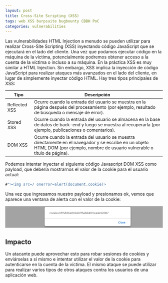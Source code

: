 ```yaml
---
layout: post
title: Cross-Site Scripting (XSS)
tags: web XSS burpsuite bugbounty CBBH PoC
categories: vulnerabilities 
---
```


Las vulnerabilidades HTML Injection a menudo se pueden utilizar para realizar Cross-Site Scripting (XSS) inyectando código JavaScript que se ejecutará en el lado del cliente. Una vez que podamos ejecutar código en la máquina de la víctima, potencialmente podremos obtener acceso a la cuenta de la víctima o incluso a su máquina. En la práctica XSS es muy similar a HTML Injection. Sin embargo, XSS implica la inyección de código JavaScript para realizar ataques más avanzados en el lado del cliente, en lugar de simplemente inyectar código HTML. Hay tres tipos principales de XSS:

| Tipo | Descripción |
|------|-------------|
| Reflected XSS | Ocurre cuando la entrada del usuario se muestra en la página después del procesamiento (por ejemplo, resultado de búsqueda o mensaje de error). |
| Stored XSS | Ocurre cuando la entrada del usuario se almacena en la base de datos de back-end y luego se muestra al recuperarla (por ejemplo, publicaciones o comentarios). |
| DOM XSS | Ocurre cuando la entrada del usuario se muestra directamente en el navegador y se escribe en un objeto HTML DOM (por ejemplo, nombre de usuario vulnerable o título de página). |


Podemos intentar inyectar el siguiente código Javascript DOM XSS como payload, que debería mostrarnos el valor de la cookie para el usuario actual:

~~~ js
#"><img src=/ onerror=alert(document.cookie)>
~~~

Una vez que ingresamos nuestro payload y presionamos ok, vemos que aparece una ventana de alerta con el valor de la cookie:

![](/assets/09/00.png)

## Impacto

Un atacante puede aprovechar esto para robar sesiones de cookies y enviárselas a sí mismo e intentar utilizar el valor de la cookie para autenticarse en la cuenta de la víctima. El mismo ataque se puede utilizar para realizar varios tipos de otros ataques contra los usuarios de una aplicación web.